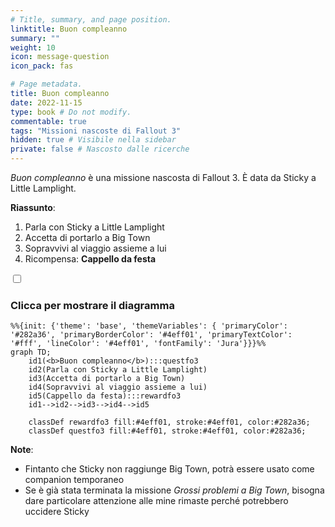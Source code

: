 ```yaml
---
# Title, summary, and page position.
linktitle: Buon compleanno
summary: ""
weight: 10
icon: message-question
icon_pack: fas

# Page metadata.
title: Buon compleanno
date: 2022-11-15
type: book # Do not modify.
commentable: true
tags: "Missioni nascoste di Fallout 3"
hidden: true # Visibile nella sidebar
private: false # Nascosto dalle ricerche
---
```


<div class="fo3">


*Buon compleanno* è una missione nascosta di Fallout 3. È data da Sticky a Little Lamplight.

**Riassunto**:
1. Parla con Sticky a Little Lamplight
2. Accetta di portarlo a Big Town
3. Sopravvivi al viaggio assieme a lui
4. Ricompensa: **Cappello da festa**


<section class="chart-collapse">
<input type="checkbox" name="collapse2" id="handle2">
<h3 class="handle">
<label for="handle2">Clicca per mostrare il diagramma</label>
</h3>
<div class="content">

```mermaid
%%{init: {'theme': 'base', 'themeVariables': { 'primaryColor': '#282a36', 'primaryBorderColor': '#4eff01', 'primaryTextColor': '#fff', 'lineColor': '#4eff01', 'fontFamily': 'Jura'}}}%%
graph TD;
    id1(<b>Buon compleanno</b>):::questfo3
    id2(Parla con Sticky a Little Lamplight)
    id3(Accetta di portarlo a Big Town)
    id4(Sopravvivi al viaggio assieme a lui)
    id5(Cappello da festa):::rewardfo3
    id1-->id2-->id3-->id4-->id5
    
    classDef rewardfo3 fill:#4eff01, stroke:#4eff01, color:#282a36;
    classDef questfo3 fill:#4eff01, stroke:#4eff01, color:#282a36;
```

</div>
</section>

**Note**:
- Fintanto che Sticky non raggiunge Big Town, potrà essere usato come companion temporaneo
- Se è già stata terminata la missione *Grossi problemi a Big Town*, bisogna dare particolare attenzione alle mine rimaste perché potrebbero uccidere Sticky

</div>